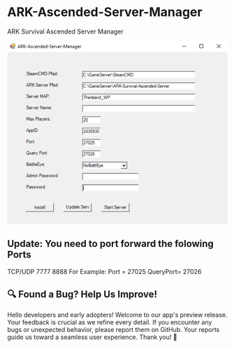 # ARK-Ascended-Server-Manager
ARK Survival Ascended Server Manager

![ASA_Server_Manager_Preview.png](Preview/ASA_Server_Manager_Preview_1.png)

## Update: You need to port forward the folowing Ports
TCP/UDP 7777
8888
For Example:
Port = 27025
QueryPort= 27026

## 🔍 Found a Bug? Help Us Improve!

Hello developers and early adopters! Welcome to our app's preview release. 
Your feedback is crucial as we refine every detail. 
If you encounter any bugs or unexpected behavior, please report them on GitHub. 
Your reports guide us toward a seamless user experience. Thank you! 🚀
